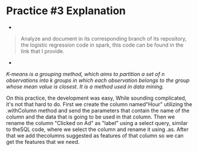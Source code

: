 # Practice #3 Explanation

*

> Analyze and document in its corresponding branch of its repository,
> the logistic regression code in spark, this code can be found in the
> link that I provide.

*

*K-means is a grouping method, which aims to partition a set of n observations into k groups in which each observation belongs to the group whose mean value is closest. It is a method used in data mining.*


On this practice, the development was easy, While sounding complicated, it's not that hard to do. First we create the column named"Hour" utilizing the .withColumn method and send the parameters that contain the name
of the column and the data that is going to be used in that column.
Then we rename the column "Clicked on Ad" as "label" using a select query, similar to theSQL code, where we select the column and rename it using .as. After that we add thecolumns suggested as features of that column so we can get the features that we need.

